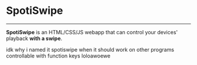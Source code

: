 # SpotiSwipe
---
**SpotiSwipe** is an HTML/CSS/JS webapp that can control your devices' playback **with a swipe**.

idk why i named it spotiswipe when it should work on other programs controllable with function keys loloawoewe

